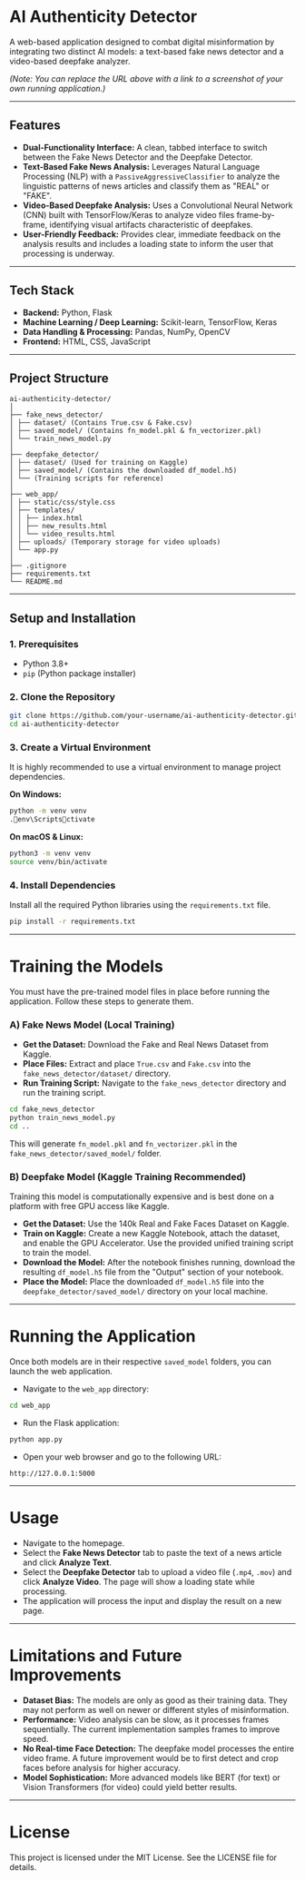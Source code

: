 
# AI Authenticity Detector

A web-based application designed to combat digital misinformation by integrating two distinct AI models: a text-based fake news detector and a video-based deepfake analyzer.


*(Note: You can replace the URL above with a link to a screenshot of your own running application.)*

---

## Features

-   **Dual-Functionality Interface:** A clean, tabbed interface to switch between the Fake News Detector and the Deepfake Detector.
-   **Text-Based Fake News Analysis:** Leverages Natural Language Processing (NLP) with a `PassiveAggressiveClassifier` to analyze the linguistic patterns of news articles and classify them as "REAL" or "FAKE".
-   **Video-Based Deepfake Analysis:** Uses a Convolutional Neural Network (CNN) built with TensorFlow/Keras to analyze video files frame-by-frame, identifying visual artifacts characteristic of deepfakes.
-   **User-Friendly Feedback:** Provides clear, immediate feedback on the analysis results and includes a loading state to inform the user that processing is underway.

---

## Tech Stack

-   **Backend:** Python, Flask
-   **Machine Learning / Deep Learning:** Scikit-learn, TensorFlow, Keras
-   **Data Handling & Processing:** Pandas, NumPy, OpenCV
-   **Frontend:** HTML, CSS, JavaScript

---

## Project Structure

```
ai-authenticity-detector/
│
├── fake_news_detector/
│ ├── dataset/ (Contains True.csv & Fake.csv)
│ ├── saved_model/ (Contains fn_model.pkl & fn_vectorizer.pkl)
│ └── train_news_model.py
│
├── deepfake_detector/
│ ├── dataset/ (Used for training on Kaggle)
│ ├── saved_model/ (Contains the downloaded df_model.h5)
│ └── (Training scripts for reference)
│
├── web_app/
│ ├── static/css/style.css
│ ├── templates/
│ │ ├── index.html
│ │ ├── new_results.html
│ │ └── video_results.html
│ ├── uploads/ (Temporary storage for video uploads)
│ └── app.py
│
├── .gitignore
├── requirements.txt
└── README.md
```

---

## Setup and Installation

### 1. Prerequisites
-   Python 3.8+
-   `pip` (Python package installer)

### 2. Clone the Repository
```bash
git clone https://github.com/your-username/ai-authenticity-detector.git
cd ai-authenticity-detector
```

### 3. Create a Virtual Environment

It is highly recommended to use a virtual environment to manage project dependencies.

**On Windows:**

```bash
python -m venv venv
.env\Scriptsctivate
```

**On macOS & Linux:**

```bash
python3 -m venv venv
source venv/bin/activate
```

### 4. Install Dependencies

Install all the required Python libraries using the `requirements.txt` file.

```bash
pip install -r requirements.txt
```

---

# Training the Models

You must have the pre-trained model files in place before running the application. Follow these steps to generate them.

### A) Fake News Model (Local Training)

- **Get the Dataset:** Download the Fake and Real News Dataset from Kaggle.  
- **Place Files:** Extract and place `True.csv` and `Fake.csv` into the `fake_news_detector/dataset/` directory.  
- **Run Training Script:** Navigate to the `fake_news_detector` directory and run the training script.

```bash
cd fake_news_detector
python train_news_model.py
cd ..
```

This will generate `fn_model.pkl` and `fn_vectorizer.pkl` in the `fake_news_detector/saved_model/` folder.

### B) Deepfake Model (Kaggle Training Recommended)

Training this model is computationally expensive and is best done on a platform with free GPU access like Kaggle.

- **Get the Dataset:** Use the 140k Real and Fake Faces Dataset on Kaggle.  
- **Train on Kaggle:** Create a new Kaggle Notebook, attach the dataset, and enable the GPU Accelerator. Use the provided unified training script to train the model.  
- **Download the Model:** After the notebook finishes running, download the resulting `df_model.h5` file from the "Output" section of your notebook.  
- **Place the Model:** Place the downloaded `df_model.h5` file into the `deepfake_detector/saved_model/` directory on your local machine.

---

# Running the Application

Once both models are in their respective `saved_model` folders, you can launch the web application.

- Navigate to the `web_app` directory:

```bash
cd web_app
```

- Run the Flask application:

```bash
python app.py
```

- Open your web browser and go to the following URL:

```
http://127.0.0.1:5000
```

---

# Usage

- Navigate to the homepage.  
- Select the **Fake News Detector** tab to paste the text of a news article and click **Analyze Text**.  
- Select the **Deepfake Detector** tab to upload a video file (`.mp4`, `.mov`) and click **Analyze Video**. The page will show a loading state while processing.  
- The application will process the input and display the result on a new page.

---

# Limitations and Future Improvements

- **Dataset Bias:** The models are only as good as their training data. They may not perform as well on newer or different styles of misinformation.  
- **Performance:** Video analysis can be slow, as it processes frames sequentially. The current implementation samples frames to improve speed.  
- **No Real-time Face Detection:** The deepfake model processes the entire video frame. A future improvement would be to first detect and crop faces before analysis for higher accuracy.  
- **Model Sophistication:** More advanced models like BERT (for text) or Vision Transformers (for video) could yield better results.

---

# License

This project is licensed under the MIT License. See the LICENSE file for details.
